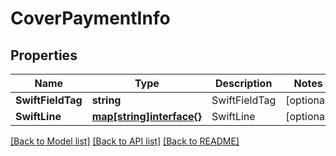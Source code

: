 # CoverPaymentInfo

## Properties
Name | Type | Description | Notes
------------ | ------------- | ------------- | -------------
**SwiftFieldTag** | **string** | SwiftFieldTag | [optional] 
**SwiftLine** | [**map[string]interface{}**](map[string]interface{}.md) | SwiftLine | [optional] 

[[Back to Model list]](../README.md#documentation-for-models) [[Back to API list]](../README.md#documentation-for-api-endpoints) [[Back to README]](../README.md)


